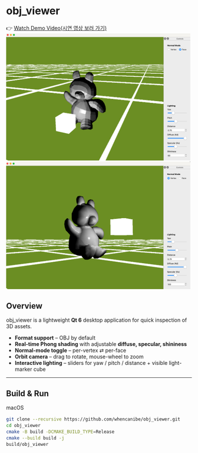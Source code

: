 # obj_viewer

👉 [Watch Demo Video(시연 영상 보러 가기)](https://www.youtube.com/watch?v=-PvcHNFEDeo)
<img src="img/obj_viewer1.png" alt="face" width="500"/>
<img src="img/obj_viewer2.png" alt="vertex" width="500"/>

## Overview
obj_viewer is a lightweight **Qt 6** desktop application for quick inspection of 3D assets.

* **Format support** – OBJ by default 
* **Real-time Phong shading** with adjustable **diffuse, specular, shininess**
* **Normal-mode toggle** – per-vertex ⇄ per-face
* **Orbit camera** – drag to rotate, mouse-wheel to zoom
* **Interactive lighting** – sliders for yaw / pitch / distance + visible light-marker cube

---

## Build & Run

macOS
```bash
git clone --recursive https://github.com/whencanibe/obj_viewer.git
cd obj_viewer
cmake -B build -DCMAKE_BUILD_TYPE=Release
cmake --build build -j
build/obj_viewer         
```